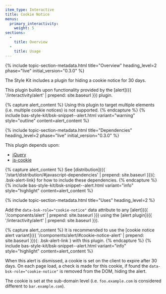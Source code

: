 ```yaml
---
item_type: Interactive
title: Cookie Notice
menus:
  primary_interactivity:
    weight: 5
sections:
  -
    title: Overview
  -
    title: Usage
---
```


{% include topic-section-metadata.html
  title="Overview"
  heading_level=2
  phase="live"
  initial_version="0.3.0"
%}

The Style Kit includes a plugin for hiding a cookie notice for 30 days.

This plugin builds upon functionality provided by the [alert]({{ '/interactivity/alert' | prepend: site.baseurl }})
plugin.

{% capture alert_content %}
Using this plugin to target multiple elements (i.e. multiple cookie notices) is not supported.
{% endcapture %}
{% include bas-style-kit/bsk-snippet--alert.html
  variant="warning"
  style="outline"
  content=alert_content
%}

{% include topic-section-metadata.html
  title="Dependencies"
  heading_level=2
  phase="live"
  initial_version="0.3.0"
%}

This plugin depends upon:

* [jQuery](https://jquery.com)
* [js-cookie](https://github.com/js-cookie/js-cookie)

{% capture alert_content %}
See [distribution]({{ '/start/distribution/#javascript-dependencies' | prepend: site.baseurl }}){: .bsk-alert-link} for
how to include these dependencies.
{% endcapture %}
{% include bas-style-kit/bsk-snippet--alert.html
  variant="info"
  style="highlight"
  content=alert_content
%}

{% include topic-section-metadata.html
  title="Uses"
  heading_level=2
%}

Add the `data-bsk-role="cookie-notice"` data attribute to any [alert]({{ '/components/alert' | prepend: site.baseurl }})
using the [alert plugin]({{ '/interactivity/alert' | prepend: site.baseurl }}).

{% capture alert_content %}
It is recommended to use the
[cookie notice alert variant]({{ '/components/alert/#cookie-notice-alert' | prepend: site.baseurl }}){: .bsk-alert-link }
with this plugin.
{% endcapture %}
{% include bas-style-kit/bsk-snippet--alert.html
  variant="info"
  style="highlight"
  content=alert_content
%}

When this alert is dismissed, a cookie is set on the client to expire after 30 days. On each page load, a check is made
for this cookie, if found the `data-bsk-role="cookie-notice"` is removed from the DOM, hiding the alert.

The cookie is set at the sub-domain level (i.e. `foo.example.com` is considered different to `bar.example.com`).
